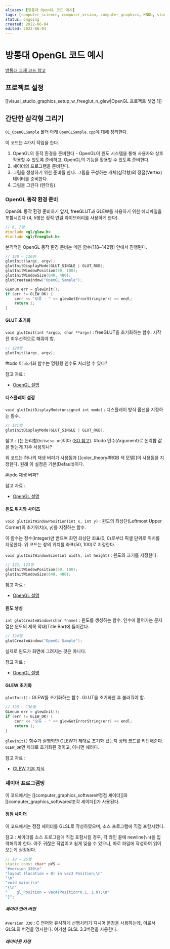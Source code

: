 ```yaml
---
aliases: [방통대 OpenGL 코드 예시]
tags: [computer_science, computer_vision, computer_graphics, KNOU, study, display, settings, example]
status: ongoing
created: 2022-06-04
edited: 2022-06-04
---
```


# 방통대 OpenGL 코드 예시
[방통대 교재 코드 참고](https://professor.knou.ac.kr/bbs/brlee/2983/289896/artclView.do?layout=unknown)

## 프로젝트 설정
[[visual_studio_graphics_setup_w_freeglut_n_glew|OpenGL 프로젝트 셋업 1]]

## 간단한 삼각형 그리기
`01_OpenGLSample` 폴더 아래 `OpenGLSample.cpp`에 대해 정리한다.

이 코드는 4가지 작업을 한다.
1. OpenGL의 동작 환경을 준비한다 - OpenGL이 윈도 시스템을 통해 사용자와 상호작용할 수 있도록 준비하고, OpenGL의 기능을 활용할 수 있도록 준비한다.
2. 셰이더의 프로그램을 준비한다.
3. 그림을 생성하기 위한 준비를 한다. 그림을 구성하는 개체(삼각형)의 정점(Vertex) 데이터를 준비한다.
4. 그림을 그린다 (렌더링).

### OpenGL 동작 환경 준비
OpenGL 동작 환경 준비하기 앞서, freeGLUT과 GLEW를 사용하기 위한 헤더파일을 포함시킨다 (4, 5행은 정적 연결 라이브러리를 사용하게 한다).
```cpp
// 6, 7행
#include <gl/glew.h>
#include <gl/freeglut.h>
```

본격적인 OpenGL 동작 환경 준비는 메인 함수(118~142행) 안에서 진행된다.

```cpp
// 120 ~ 130행
glutInit(&argc, argv);
glutInitDisplayMode(GLUT_SINGLE | GLUT_RGB);
glutInitWindowPosition(50, 100);
glutInitWindowSize(640, 480);
glutCreateWindow("OpenGL Sample");

GLenum err = glewInit();
if (err != GLEW_OK) {
    cerr << "오류 - " << glewGetErrorString(err) << endl;
    return 1;
}
```

#### GLUT 초기화
`void glutInit(int *argcp, char **argv)` : freeGLUT을 초기화하는 함수. 시작 전 최우선적으로 해줘야 함.
```cpp
// 120행
glutInit(&argc, argv);
```

#todo 이 초기화 함수는 명령행 인수도 처리할 수 있다?

참고 자료 :
- [OpenGL 설명](https://www.opengl.org/resources/libraries/glut/spec3/node10.html)

#### 디스플레이 설정
`void glutInitDisplayMode(unsigned int mode)` : 디스플레이 방식 옵션을 지정하는 함수. 
```cpp
// 121행
glutInitDisplayMode(GLUT_SINGLE | GLUT_RGB);
```

참고 : `|`는 논리합(`bitwise or`)이다 ([SO 참고](https://stackoverflow.com/a/17366923)). #todo 인수(Argument)로 논리합 값을 받는게 자주 사용되나?

위 코드는 하나의 재생 버퍼가 사용됨과 [[color_theory#RGB 색 모델]]이 사용됨을 지정한다. 원래 이 설정은 기본(Default)이다.

#todo 재생 버퍼?

참고 자료 :
- [OpenGL 설명](https://www.opengl.org/resources/libraries/glut/spec3/node12.html)

#### 윈도 위치와 사이즈
`void glutInitWindowPosition(int x, int y)` : 윈도의 좌상단(Leftmost Upper Corner)의 초기위치(x, y)를 지정하는 함수.

이 함수는 정수(Integer)만 받으며 화면 좌상단 좌표(0, 0)로부터 픽셀 단위로 위치를 지정한다. 위 코드는 창의 위치를 좌표(50, 100)로 지정한다.

`void glutInitWindowSize(int width, int height)` : 윈도의 크기를 지정한다.

```cpp
// 122, 123행
glutInitWindowPosition(50, 100);
glutInitWindowSize(640, 480);
```

참고 자료 :
- [OpenGL 설명](https://www.opengl.org/resources/libraries/glut/spec3/node11.html)

#### 윈도 생성
`int glutCreateWindow(char *name)` : 윈도를 생성하는 함수. 인수에 들어가는 문자열은 윈도의 제목 막대(Title Bar)에 들어간다.
```cpp
// 124행
glutCreateWindow("OpenGL Sample");
```

실제로 윈도가 화면에 그려지는 것은 아니다.

참고 자료 :
- [OpenGL 설명](https://www.opengl.org/resources/libraries/glut/spec3/node16.html)

#### GLEW 초기화
`glutInit()` : GLEW를 초기화하는 함수. GLUT을 초기화한 후 불러줘야 함.
```cpp
// 126 ~ 130행
GLenum err = glewInit();
if (err != GLEW_OK) {
    cerr << "오류 - " << glewGetErrorString(err) << endl;
    return 1;
}
```

`glewInit()` 함수가 실행되면 GLEW가 제대로 초기화 됬는지 상태 코드를 리턴해준다. `GLEW_OK`면 제대로 초기화된 것이고, 아니면 에러다.

참고 자료 :
- [GLEW 기본 지식](http://glew.sourceforge.net/basic.html)

### 셰이더 프로그램밍
이 코드에서는 [[computer_graphics_software#정점 셰이더]]와 [[computer_graphics_software#조각 셰이더]]가 사용된다.

#### 정점 셰이더
이 코드에서는 정점 셰이더를 GLSL로 작성하였으며, 소스 프로그램에 직접 포함시켰다.

참고 : 셰이더를 소스 프로그램에 직접 포함시킬 경우, 각 라인 끝에 newline(`\n`)을 입력해줘야 한다. 아주 귀찮은 작업이고 쉽게 잊을 수 있으니, 따로 파일에 작성하여 읽어오는게 권장된다.

```cpp
// 18 ~ 25행
static const char* pVS =
"#version 330\n"
"layout (location = 0) in vec3 Position;\n"
"\n"
"void main()\n"
"{\n"
"    gl_Position = vec4(Position*0.1, 1.0);\n"
"}";
```

##### 셰이더 언어 버전
`#version 330` : C 언어와 유사하게 선행처리기 지시어 문장을 사용하는데, 이로서 GLSL의 버전을 명시한다. 여기선 GLSL 3.3버전을 사용한다.

##### 레이아웃 지정

